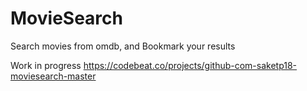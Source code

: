 # MovieSearch
Search movies from omdb, and Bookmark your results

Work in progress
https://codebeat.co/projects/github-com-saketp18-moviesearch-master
